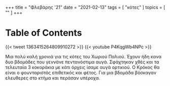 +++
title = "Φλεβάρης '21"
date = "2021-02-13"
tags = [ "κότες" ]
topics = [ "" ]
+++


# Table of Contents



{{< tweet 1363415264809910272 >}}
{{< youtube P4KqgWb4NPc >}}

Μια πολύ καλή χρονιά για τις κότες του Χωριού Παλιού. Έχουν ήδη κανα δυο βδομάδες που γεννάνε πεντανόστιμα αυγά. Σφάχτηκαν χθές και τα τελευταία 3 κοκοράκια με κάτι όρχεις ίσαμε αυγά ορτικιού. Ο Κρόκος θα είναι ο φουνταριστός επιθετικός και φέτος. Για μια βδομάδα βόσκαγαν ελευθερες στο κτήμα και περάσαν υπέροχα.
